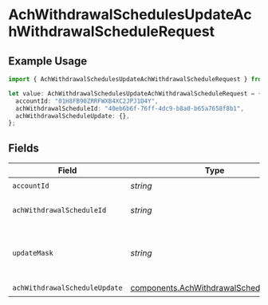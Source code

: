# AchWithdrawalSchedulesUpdateAchWithdrawalScheduleRequest

## Example Usage

```typescript
import { AchWithdrawalSchedulesUpdateAchWithdrawalScheduleRequest } from "@apexfintechsolutions/ascend-sdk/models/operations";

let value: AchWithdrawalSchedulesUpdateAchWithdrawalScheduleRequest = {
  accountId: "01H8FB90ZRRFWXB4XC2JPJ1D4Y",
  achWithdrawalScheduleId: "40eb6b6f-76ff-4dc9-b8a0-b65a7658f8b1",
  achWithdrawalScheduleUpdate: {},
};
```

## Fields

| Field                                                                                                                     | Type                                                                                                                      | Required                                                                                                                  | Description                                                                                                               | Example                                                                                                                   |
| ------------------------------------------------------------------------------------------------------------------------- | ------------------------------------------------------------------------------------------------------------------------- | ------------------------------------------------------------------------------------------------------------------------- | ------------------------------------------------------------------------------------------------------------------------- | ------------------------------------------------------------------------------------------------------------------------- |
| `accountId`                                                                                                               | *string*                                                                                                                  | :heavy_check_mark:                                                                                                        | The account id.                                                                                                           | 01H8FB90ZRRFWXB4XC2JPJ1D4Y                                                                                                |
| `achWithdrawalScheduleId`                                                                                                 | *string*                                                                                                                  | :heavy_check_mark:                                                                                                        | The achWithdrawalSchedule id.                                                                                             | 40eb6b6f-76ff-4dc9-b8a0-b65a7658f8b1                                                                                      |
| `updateMask`                                                                                                              | *string*                                                                                                                  | :heavy_minus_sign:                                                                                                        | A field mask representing the update. Note: only the 'schedule_details.amount' field of a schedule is currently updatable |                                                                                                                           |
| `achWithdrawalScheduleUpdate`                                                                                             | [components.AchWithdrawalScheduleUpdate](../../models/components/achwithdrawalscheduleupdate.md)                          | :heavy_check_mark:                                                                                                        | N/A                                                                                                                       |                                                                                                                           |